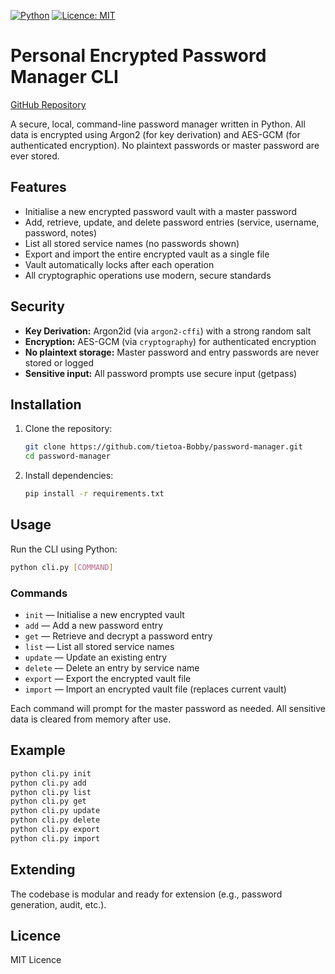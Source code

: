 [![Python](https://img.shields.io/badge/python-3.8%2B-blue.svg)](https://www.python.org/) [![Licence: MIT](https://img.shields.io/badge/License-MIT-yellow.svg)](LICENSE)

# Personal Encrypted Password Manager CLI

[GitHub Repository](https://github.com/tietoa-Bobby/password-manager)

A secure, local, command-line password manager written in Python. All data is encrypted using Argon2 (for key derivation) and AES-GCM (for authenticated encryption). No plaintext passwords or master password are ever stored.

## Features
- Initialise a new encrypted password vault with a master password
- Add, retrieve, update, and delete password entries (service, username, password, notes)
- List all stored service names (no passwords shown)
- Export and import the entire encrypted vault as a single file
- Vault automatically locks after each operation
- All cryptographic operations use modern, secure standards

## Security
- **Key Derivation:** Argon2id (via `argon2-cffi`) with a strong random salt
- **Encryption:** AES-GCM (via `cryptography`) for authenticated encryption
- **No plaintext storage:** Master password and entry passwords are never stored or logged
- **Sensitive input:** All password prompts use secure input (getpass)

## Installation
1. Clone the repository:
   ```sh
   git clone https://github.com/tietoa-Bobby/password-manager.git
   cd password-manager
   ```
2. Install dependencies:
   ```sh
   pip install -r requirements.txt
   ```

## Usage
Run the CLI using Python:
```sh
python cli.py [COMMAND]
```

### Commands
- `init` &mdash; Initialise a new encrypted vault
- `add` &mdash; Add a new password entry
- `get` &mdash; Retrieve and decrypt a password entry
- `list` &mdash; List all stored service names
- `update` &mdash; Update an existing entry
- `delete` &mdash; Delete an entry by service name
- `export` &mdash; Export the encrypted vault file
- `import` &mdash; Import an encrypted vault file (replaces current vault)

Each command will prompt for the master password as needed. All sensitive data is cleared from memory after use.

## Example
```sh
python cli.py init
python cli.py add
python cli.py list
python cli.py get
python cli.py update
python cli.py delete
python cli.py export
python cli.py import
```

## Extending
The codebase is modular and ready for extension (e.g., password generation, audit, etc.).

## Licence
MIT Licence 